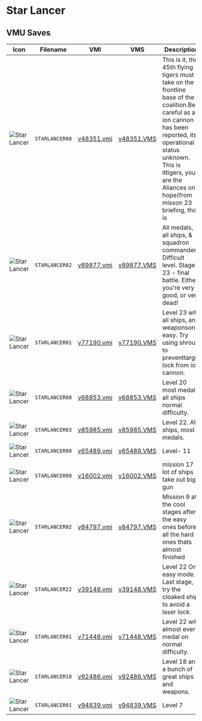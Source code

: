 # Star Lancer

## VMU Saves

| Icon | Filename | VMI | VMS | Description |
|------|----------|-----|-----|-------------|
| ![Star Lancer](../icons/STARLANCER00.GIF) | `STARLANCER00` | [v48351.vmi](v48351.vmi) | [v48351.VMS](v48351.VMS) | This is it, the 45th flying tigers must take on the frontline base of the coalition.Be careful as an ion cannon has been reported, its operational status unknown. This is ittigers, you are the Aliances only hope(from misson 23 briefing, this is
| ![Star Lancer](../icons/STARLANCER02.GIF) | `STARLANCER02` | [v89877.vmi](v89877.vmi) | [v89877.VMS](v89877.VMS) | All medals, all ships, & squadron commander. Difficult level. Stage 23 - final battle. Either you're very good, or very dead! 
| ![Star Lancer](../icons/STARLANCER01.GIF) | `STARLANCER01` | [v77190.vmi](v77190.vmi) | [v77190.VMS](v77190.VMS) | Level 23 with all ships, and weaponson easy. Try using shroud to preventtarget lock from ion cannon. 
| ![Star Lancer](../icons/STARLANCER00.GIF) | `STARLANCER00` | [v68853.vmi](v68853.vmi) | [v68853.VMS](v68853.VMS) | Level 20 most medals all ships normal difficulty.          
| ![Star Lancer](../icons/STARLANCER03.GIF) | `STARLANCER03` | [v85985.vmi](v85985.vmi) | [v85985.VMS](v85985.VMS) | Level 22. All ships, most medals. 
| ![Star Lancer](../icons/STARLANCER00.GIF) | `STARLANCER00` | [v65489.vmi](v65489.vmi) | [v65489.VMS](v65489.VMS) | Level- 11 
| ![Star Lancer](../icons/STARLANCER00.GIF) | `STARLANCER00` | [v16002.vmi](v16002.vmi) | [v16002.VMS](v16002.VMS) | mission 17 lot of ships take out big gun 
| ![Star Lancer](../icons/STARLANCER02.GIF) | `STARLANCER02` | [v84797.vmi](v84797.vmi) | [v84797.VMS](v84797.VMS) | Mission 9 at the cool stages after the easy ones before all the hard ones thats almost finished 
| ![Star Lancer](../icons/STARLANCER22.GIF) | `STARLANCER22` | [v39148.vmi](v39148.vmi) | [v39148.VMS](v39148.VMS) | Level 22 On easy mode. Last stage, try the cloaked ship to avoid a laser lock. 
| ![Star Lancer](../icons/STARLANCER01.GIF) | `STARLANCER01` | [v71448.vmi](v71448.vmi) | [v71448.VMS](v71448.VMS) | Level 22 with almost every medal on normal difficulty. 
| ![Star Lancer](../icons/STARLANCER18.GIF) | `STARLANCER18` | [v92486.vmi](v92486.vmi) | [v92486.VMS](v92486.VMS) | Level 18 and a bunch of great ships and weapons. 
| ![Star Lancer](../icons/STARLANCER01.GIF) | `STARLANCER01` | [v94839.vmi](v94839.vmi) | [v94839.VMS](v94839.VMS) | Level 7  
